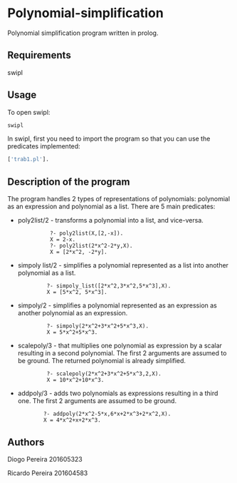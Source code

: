 # Polynomial-simplification

Polynomial simplification program written in prolog.

## Requirements
swipl

## Usage
To open swipl:
```bash
swipl
```

In swipl, first you need to import the program so that you can use the predicates implemented:
```bash
['trab1.pl'].
```

## Description of the program
The program handles 2 types of representations of polynomials: polynomial as an expression and polynomial as a list.
There are 5 main predicates:

   * poly2list/2 - transforms a polynomial into a list, and vice-versa. 
                   
                   ?- poly2list(X,[2,-x]).
                   X = 2-x.
                   ?- poly2list(2*x^2-2*y,X).
                   X = [2*x^2, -2*y].
                   
   * simpoly list/2 -  simplifies a polynomial represented as a list into another polynomial as a list.
   
   
                  ?- simpoly_list([2*x^2,3*x^2,5*x^3],X).
                  X = [5*x^2, 5*x^3].
                  
   * simpoly/2 - simplifies a polynomial represented as an expression as another polynomial as an expression.
   
                  ?- simpoly(2*x^2+3*x^2+5*x^3,X).
                  X = 5*x^2+5*x^3.
                  
   * scalepoly/3 - that multiplies one polynomial as expression by a scalar resulting in a second polynomial. The first 2 arguments are assumed to be ground. The returned polynomial is already simplified.
   
                  ?- scalepoly(2*x^2+3*x^2+5*x^3,2,X).
                  X = 10*x^2+10*x^3.
                  
  * addpoly/3 - adds two polynomials as expressions resulting in a third one. The first 2 arguments are assumed to be ground.
  
                ?- addpoly(2*x^2-5*x,6*x+2*x^3+2*x^2,X).
                X = 4*x^2+x+2*x^3.
 ## Authors
 
   Diogo Pereira 201605323
   
   Ricardo Pereira 201604583
